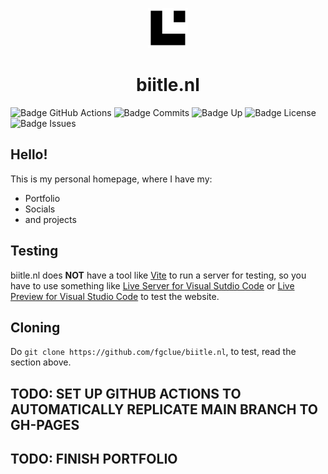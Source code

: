<p align="center">
    <img src="src/assets/logobl.png" width="64px">
</p>
<h1 align="center">
    biitle.nl
</h1>

<p align="center">

![Badge GitHub Actions] ![Badge Commits] ![Badge Up] ![Badge License] ![Badge Issues]

</p>

## Hello!
This is my personal homepage, where I have my:

- Portfolio
- Socials
- and projects

## Testing
biitle.nl does **NOT** have a tool like [Vite](https://vitejs.dev) to run a server for testing, so you have to use something like [Live Server for Visual Sutdio Code](https://marketplace.visualstudio.com/items?itemName=ritwickdey.LiveServer) or [Live Preview for Visual Studio Code](https://marketplace.visualstudio.com/items?itemName=ms-vscode.live-server) to test the website.

## Cloning

Do `git clone https://github.com/fgclue/biitle.nl`, to test, read the section above.

## TODO: SET UP GITHUB ACTIONS TO AUTOMATICALLY REPLICATE MAIN BRANCH TO GH-PAGES

## TODO: FINISH PORTFOLIO

<!---------------------[Badges]--------------------->

[Badge GitHub Actions]: https://img.shields.io/github/actions/workflow/status/fgclue/biitle.nl/a?label=Build
[Badge Commits]: https://img.shields.io/github/commit-activity/m/fgclue/biitle.nl?label=Commits
[Badge Up]: https://img.shields.io/website?url=https%3A%2F%2Fbiitle.nl&label=Website%3A%20biitle.nl
[Badge License]: https://img.shields.io/badge/License-MIT-red.svg
[Badge Issues]: https://img.shields.io/github/issues/fgclue/biitle.nl